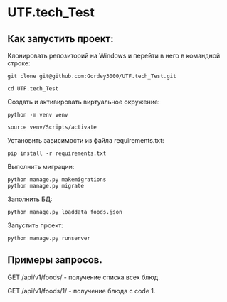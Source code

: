 # UTF.tech_Test
## Как запустить проект:

Клонировать репозиторий на Windows и перейти в него в командной строке:

```
git clone git@github.com:Gordey3000/UTF.tech_Test.git

```

```
cd UTF.tech_Test
```

Cоздать и активировать виртуальное окружение:

```
python -m venv venv
```

```
source venv/Scripts/activate
```

Установить зависимости из файла requirements.txt:

```
pip install -r requirements.txt
```

Выполнить миграции:

```
python manage.py makemigrations
python manage.py migrate
```

Заполнить БД:
```
python manage.py loaddata foods.json
```

Запустить проект:

```
python manage.py runserver
```
## Примеры запросов.

GET /api/v1/foods/ - получение списка всех блюд.

GET /api/v1/foods/1/ - получение блюда с code 1.